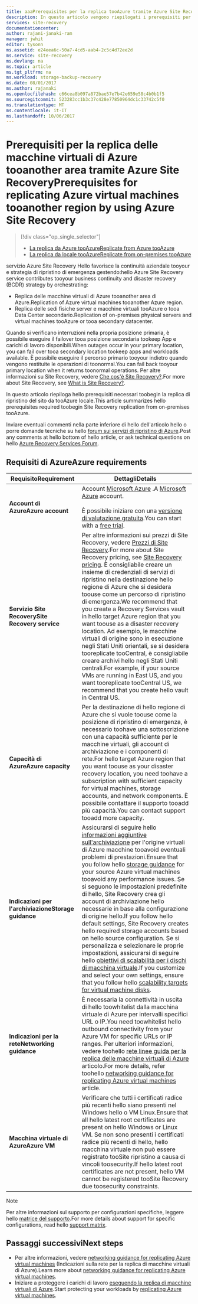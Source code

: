 ```yaml
---
title: aaaPrerequisites per la replica tooAzure tramite Azure Site Recovery | Documenti Microsoft
description: In questo articolo vengono riepilogati i prerequisiti per la replica delle macchine virtuali e i computer fisici tooAzure tramite il servizio di Azure Site Recovery hello.
services: site-recovery
documentationcenter: 
author: rajani-janaki-ram
manager: jwhit
editor: tysonn
ms.assetid: e24eea6c-50a7-4cd5-aab4-2c5c4d72ee2d
ms.service: site-recovery
ms.devlang: na
ms.topic: article
ms.tgt_pltfrm: na
ms.workload: storage-backup-recovery
ms.date: 08/01/2017
ms.author: rajanaki
ms.openlocfilehash: c66cea8b097a872bae57e7b42e659e58c4b0b1f5
ms.sourcegitcommit: 523283cc1b3c37c428e77850964dc1c33742c5f0
ms.translationtype: MT
ms.contentlocale: it-IT
ms.lasthandoff: 10/06/2017
---
```

#  <a name="prerequisites-for-replicating-azure-virtual-machines-tooanother-region-by-using-azure-site-recovery"></a><span data-ttu-id="d1e6a-103">Prerequisiti per la replica delle macchine virtuali di Azure tooanother area tramite Azure Site Recovery</span><span class="sxs-lookup"><span data-stu-id="d1e6a-103">Prerequisites for replicating Azure virtual machines tooanother region by using Azure Site Recovery</span></span>

> [!div class="op_single_selector"]
> * [<span data-ttu-id="d1e6a-104">La replica da Azure tooAzure</span><span class="sxs-lookup"><span data-stu-id="d1e6a-104">Replicate from Azure tooAzure</span></span>](site-recovery-azure-to-azure-prereq.md)
> * [<span data-ttu-id="d1e6a-105">La replica da locale tooAzure</span><span class="sxs-lookup"><span data-stu-id="d1e6a-105">Replicate from on-premises tooAzure</span></span>](site-recovery-prereq.md)

<span data-ttu-id="d1e6a-106">servizio Azure Site Recovery Hello favorisce la continuità aziendale tooyour e strategia di ripristino di emergenza gestendo:</span><span class="sxs-lookup"><span data-stu-id="d1e6a-106">hello Azure Site Recovery service contributes tooyour business continuity and disaster recovery (BCDR) strategy by orchestrating:</span></span>
* <span data-ttu-id="d1e6a-107">Replica delle macchine virtuali di Azure tooanother area di Azure.</span><span class="sxs-lookup"><span data-stu-id="d1e6a-107">Replication of Azure virtual machines tooanother Azure region.</span></span>
* <span data-ttu-id="d1e6a-108">Replica delle sedi fisiche server e macchine virtuali tooAzure o tooa Data Center secondario.</span><span class="sxs-lookup"><span data-stu-id="d1e6a-108">Replication of on-premises physical servers and virtual machines tooAzure or tooa secondary datacenter.</span></span> 

<span data-ttu-id="d1e6a-109">Quando si verificano interruzioni nella propria posizione primaria, è possibile eseguire il failover tooa posizione secondaria tookeep App e carichi di lavoro disponibili.</span><span class="sxs-lookup"><span data-stu-id="d1e6a-109">When outages occur in your primary location, you can fail over tooa secondary location tookeep apps and workloads available.</span></span> <span data-ttu-id="d1e6a-110">È possibile eseguire il percorso primario tooyour indietro quando vengono restituite le operazioni di toonormal.</span><span class="sxs-lookup"><span data-stu-id="d1e6a-110">You can fail back tooyour primary location when it returns toonormal operations.</span></span> <span data-ttu-id="d1e6a-111">Per altre informazioni su Site Recovery, vedere [Che cos'è Site Recovery?](site-recovery-overview.md).</span><span class="sxs-lookup"><span data-stu-id="d1e6a-111">For more about Site Recovery, see [What is Site Recovery?](site-recovery-overview.md).</span></span>

<span data-ttu-id="d1e6a-112">In questo articolo riepiloga hello prerequisiti necessari toobegin la replica di ripristino del sito da tooAzure locale.</span><span class="sxs-lookup"><span data-stu-id="d1e6a-112">This article summarizes hello prerequisites required toobegin Site Recovery replication from on-premises tooAzure.</span></span>

<span data-ttu-id="d1e6a-113">Inviare eventuali commenti nella parte inferiore di hello dell'articolo hello o porre domande tecniche su hello [forum sui servizi di ripristino di Azure](https://social.msdn.microsoft.com/forums/azure/home?forum=hypervrecovmgr).</span><span class="sxs-lookup"><span data-stu-id="d1e6a-113">Post any comments at hello bottom of hello article, or ask technical questions on hello [Azure Recovery Services Forum](https://social.msdn.microsoft.com/forums/azure/home?forum=hypervrecovmgr).</span></span>


## <a name="azure-requirements"></a><span data-ttu-id="d1e6a-114">Requisiti di Azure</span><span class="sxs-lookup"><span data-stu-id="d1e6a-114">Azure requirements</span></span>

<span data-ttu-id="d1e6a-115">**Requisito**</span><span class="sxs-lookup"><span data-stu-id="d1e6a-115">**Requirement**</span></span> | <span data-ttu-id="d1e6a-116">**Dettagli**</span><span class="sxs-lookup"><span data-stu-id="d1e6a-116">**Details**</span></span>
--- | ---
<span data-ttu-id="d1e6a-117">**Account di Azure**</span><span class="sxs-lookup"><span data-stu-id="d1e6a-117">**Azure account**</span></span> | <span data-ttu-id="d1e6a-118">Account [Microsoft Azure](http://azure.microsoft.com/) .</span><span class="sxs-lookup"><span data-stu-id="d1e6a-118">A [Microsoft Azure](http://azure.microsoft.com/) account.</span></span><br/><br/> <span data-ttu-id="d1e6a-119">È possibile iniziare con una [versione di valutazione gratuita](https://azure.microsoft.com/pricing/free-trial/).</span><span class="sxs-lookup"><span data-stu-id="d1e6a-119">You can start with a [free trial](https://azure.microsoft.com/pricing/free-trial/).</span></span>
<span data-ttu-id="d1e6a-120">**Servizio Site Recovery**</span><span class="sxs-lookup"><span data-stu-id="d1e6a-120">**Site Recovery service**</span></span> | <span data-ttu-id="d1e6a-121">Per altre informazioni sui prezzi di Site Recovery, vedere [Prezzi di Site Recovery](https://azure.microsoft.com/pricing/details/site-recovery/).</span><span class="sxs-lookup"><span data-stu-id="d1e6a-121">For more about Site Recovery pricing, see [Site Recovery pricing](https://azure.microsoft.com/pricing/details/site-recovery/).</span></span> <span data-ttu-id="d1e6a-122">È consigliabile creare un insieme di credenziali di servizi di ripristino nella destinazione hello regione di Azure che si desidera toouse come un percorso di ripristino di emergenza.</span><span class="sxs-lookup"><span data-stu-id="d1e6a-122">We recommend that you create a Recovery Services vault in hello target Azure region that you want toouse as a disaster recovery location.</span></span> <span data-ttu-id="d1e6a-123">Ad esempio, le macchine virtuali di origine sono in esecuzione negli Stati Uniti orientali, se si desidera tooreplicate tooCentral, è consigliabile creare archivi hello negli Stati Uniti centrali.</span><span class="sxs-lookup"><span data-stu-id="d1e6a-123">For example, if your source VMs are running in East US, and you want tooreplicate tooCentral US, we recommend that you create hello vault in Central US.</span></span>|
<span data-ttu-id="d1e6a-124">**Capacità di Azure**</span><span class="sxs-lookup"><span data-stu-id="d1e6a-124">**Azure capacity**</span></span> | <span data-ttu-id="d1e6a-125">Per la destinazione di hello regione di Azure che si vuole toouse come la posizione di ripristino di emergenza, è necessario toohave una sottoscrizione con una capacità sufficiente per le macchine virtuali, gli account di archiviazione e i componenti di rete.</span><span class="sxs-lookup"><span data-stu-id="d1e6a-125">For hello target Azure region that you want toouse as your disaster recovery location, you need toohave a subscription with sufficient capacity for virtual machines, storage accounts, and network components.</span></span> <span data-ttu-id="d1e6a-126">È possibile contattare il supporto tooadd più capacità.</span><span class="sxs-lookup"><span data-stu-id="d1e6a-126">You can contact support tooadd more capacity.</span></span>
<span data-ttu-id="d1e6a-127">**Indicazioni per l'archiviazione**</span><span class="sxs-lookup"><span data-stu-id="d1e6a-127">**Storage guidance**</span></span> | <span data-ttu-id="d1e6a-128">Assicurarsi di seguire hello [informazioni aggiuntive sull'archiviazione](../storage/common/storage-scalability-targets.md#scalability-targets-for-virtual-machine-disks) per l'origine virtuali di Azure macchine tooavoid eventuali problemi di prestazioni.</span><span class="sxs-lookup"><span data-stu-id="d1e6a-128">Ensure that you follow hello [storage guidance](../storage/common/storage-scalability-targets.md#scalability-targets-for-virtual-machine-disks) for your source Azure virtual machines tooavoid any performance issues.</span></span> <span data-ttu-id="d1e6a-129">Se si seguono le impostazioni predefinite di hello, Site Recovery crea gli account di archiviazione hello necessarie in base alla configurazione di origine hello.</span><span class="sxs-lookup"><span data-stu-id="d1e6a-129">If you follow hello default settings, Site Recovery creates hello required storage accounts based on hello source configuration.</span></span> <span data-ttu-id="d1e6a-130">Se si personalizza e selezionare le proprie impostazioni, assicurarsi di seguire hello [obiettivi di scalabilità per i dischi di macchina virtuale](../storage/common/storage-scalability-targets.md#scalability-targets-for-virtual-machine-disks).</span><span class="sxs-lookup"><span data-stu-id="d1e6a-130">If you customize and select your own settings, ensure that you follow hello [scalability targets for virtual machine disks](../storage/common/storage-scalability-targets.md#scalability-targets-for-virtual-machine-disks).</span></span>
<span data-ttu-id="d1e6a-131">**Indicazioni per la rete**</span><span class="sxs-lookup"><span data-stu-id="d1e6a-131">**Networking guidance**</span></span> | <span data-ttu-id="d1e6a-132">È necessaria la connettività in uscita di hello toowhitelist dalla macchina virtuale di Azure per intervalli specifici URL o IP.</span><span class="sxs-lookup"><span data-stu-id="d1e6a-132">You need toowhitelist hello outbound connectivity from your Azure VM for specific URLs or IP ranges.</span></span> <span data-ttu-id="d1e6a-133">Per ulteriori informazioni, vedere toohello [rete linee guida per la replica delle macchine virtuali di Azure](site-recovery-azure-to-azure-networking-guidance.md) articolo.</span><span class="sxs-lookup"><span data-stu-id="d1e6a-133">For more details, refer toohello [networking guidance for replicating Azure virtual machines](site-recovery-azure-to-azure-networking-guidance.md) article.</span></span>
<span data-ttu-id="d1e6a-134">**Macchina virtuale di Azure**</span><span class="sxs-lookup"><span data-stu-id="d1e6a-134">**Azure VM**</span></span> | <span data-ttu-id="d1e6a-135">Verificare che tutti i certificati radice più recenti hello siano presenti nel Windows hello o VM Linux.</span><span class="sxs-lookup"><span data-stu-id="d1e6a-135">Ensure that all hello latest root certificates are present on hello Windows or Linux VM.</span></span> <span data-ttu-id="d1e6a-136">Se non sono presenti i certificati radice più recenti di hello, hello macchina virtuale non può essere registrato tooSite ripristino a causa di vincoli toosecurity.</span><span class="sxs-lookup"><span data-stu-id="d1e6a-136">If hello latest root certificates are not present, hello VM cannot be registered tooSite Recovery due toosecurity constraints.</span></span>

>[!NOTE]
><span data-ttu-id="d1e6a-137">Per altre informazioni sul supporto per configurazioni specifiche, leggere hello [matrice del supporto](site-recovery-support-matrix-azure-to-azure.md).</span><span class="sxs-lookup"><span data-stu-id="d1e6a-137">For more details about support for specific configurations, read hello [support matrix](site-recovery-support-matrix-azure-to-azure.md).</span></span>

## <a name="next-steps"></a><span data-ttu-id="d1e6a-138">Passaggi successivi</span><span class="sxs-lookup"><span data-stu-id="d1e6a-138">Next steps</span></span>
- <span data-ttu-id="d1e6a-139">Per altre informazioni, vedere [networking guidance for replicating Azure virtual machines](site-recovery-azure-to-azure-networking-guidance.md) (Indicazioni sulla rete per la replica di macchine virtuali di Azure).</span><span class="sxs-lookup"><span data-stu-id="d1e6a-139">Learn more about [networking guidance for replicating Azure virtual machines](site-recovery-azure-to-azure-networking-guidance.md).</span></span>
- <span data-ttu-id="d1e6a-140">Iniziare a proteggere i carichi di lavoro [eseguendo la replica di macchine virtuali di Azure](site-recovery-azure-to-azure.md).</span><span class="sxs-lookup"><span data-stu-id="d1e6a-140">Start protecting your workloads by [replicating Azure virtual machines](site-recovery-azure-to-azure.md).</span></span>
